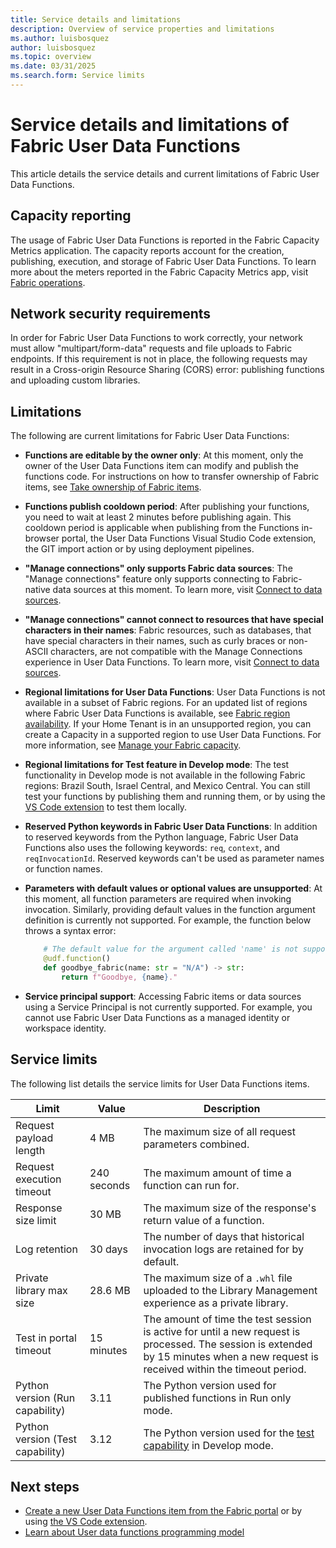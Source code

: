 ```yaml
---
title: Service details and limitations 
description: Overview of service properties and limitations
ms.author: luisbosquez
author: luisbosquez
ms.topic: overview
ms.date: 03/31/2025
ms.search.form: Service limits
---
```



# Service details and limitations of Fabric User Data Functions

This article details the service details and current limitations of Fabric User Data Functions. 

## Capacity reporting
The usage of Fabric User Data Functions is reported in the Fabric Capacity Metrics application. The capacity reports account for the creation, publishing, execution, and storage of Fabric User Data Functions. To learn more about the meters reported in the Fabric Capacity Metrics app, visit [Fabric operations](../../enterprise/fabric-operations.md#fabric-user-data-functions).

## Network security requirements
In order for Fabric User Data Functions to work correctly, your network must allow "multipart/form-data" requests and file uploads to Fabric endpoints. If this requirement is not in place, the following requests may result in a Cross-origin Resource Sharing (CORS) error: publishing functions and uploading custom libraries.

## Limitations

The following are current limitations for Fabric User Data Functions:

- **Functions are editable by the owner only**: At this moment, only the owner of the User Data Functions item can modify and publish the functions code. For instructions on how to transfer ownership of Fabric items, see [Take ownership of Fabric items](../../fundamentals/item-ownership-take-over.md).

- **Functions publish cooldown period**: After publishing your functions, you need to wait at least 2 minutes before publishing again. This cooldown period is applicable when publishing from the Functions in-browser portal, the User Data Functions Visual Studio Code extension, the GIT import action or by using deployment pipelines.

- **"Manage connections" only supports Fabric data sources**: The "Manage connections" feature only supports connecting to Fabric-native data sources at this moment. To learn more, visit [Connect to data sources](./connect-to-data-sources.md).

- **"Manage connections" cannot connect to resources that have special characters in their names**: Fabric resources, such as databases, that have special characters in their names, such as curly braces or non-ASCII characters, are not compatible with the Manage Connections experience in User Data Functions. To learn more, visit [Connect to data sources](./connect-to-data-sources.md).

- **Regional limitations for User Data Functions**: User Data Functions is not available in a subset of Fabric regions. For an updated list of regions where Fabric User Data Functions is available, see [Fabric region availability](../../admin/region-availability.md). If your Home Tenant is in an unsupported region, you can create a Capacity in a supported region to use User Data Functions. For more information, see [Manage your Fabric capacity](../../admin/capacity-settings.md).

- **Regional limitations for Test feature in Develop mode**: The test functionality in Develop mode is not available in the following Fabric regions: Brazil South, Israel Central, and Mexico Central. You can still test your functions by publishing them and running them, or by using the [VS Code extension](./create-user-data-functions-vs-code.md) to test them locally.

- **Reserved Python keywords in Fabric User Data Functions**: In addition to reserved keywords from the Python language, Fabric User Data Functions also uses the following keywords: `req`, `context`, and `reqInvocationId`. Reserved keywords can't be used as parameter names or function names.

- **Parameters with default values or optional values are unsupported**: At this moment, all function parameters are required when invoking invocation. Similarly, providing default values in the function argument definition is currently not supported. For example, the function below throws a syntax error:
    ```python
        # The default value for the argument called 'name' is not supported and treated like a syntax error.
        @udf.function()
        def goodbye_fabric(name: str = "N/A") -> str:
            return f"Goodbye, {name}."
    ```

- **Service principal support**: Accessing Fabric items or data sources using a Service Principal is not currently supported. For example, you cannot use Fabric User Data Functions as a managed identity or workspace identity.

## Service limits
The following list details the service limits for User Data Functions items. 

| Limit | Value | Description |
|-------|-------------|----|
| Request payload length | 4 MB | The maximum size of all request parameters combined. |
| Request execution timeout | 240 seconds | The maximum amount of time a function can run for. |
| Response size limit | 30 MB | The maximum size of the response's return value of a function. | 
| Log retention | 30 days | The number of days that historical invocation logs are retained for by default. | 
| Private library max size | 28.6 MB | The maximum size of a `.whl` file uploaded to the Library Management experience as a private library. | 
| Test in portal timeout | 15 minutes | The amount of time the test session is active for until a new request is processed. The session is extended by 15 minutes when a new request is received within the timeout period. |
| Python version (Run capability) | 3.11 | The Python version used for published functions in Run only mode. | 
| Python version (Test capability) | 3.12 | The Python version used for the [test capability](./test-user-data-functions.md#use-develop-mode-to-test-your-changes-in-the-fabric-portal) in Develop mode. |

## Next steps
- [Create a new User Data Functions item from the Fabric portal](./create-user-data-functions-portal.md) or by using [the VS Code extension](./create-user-data-functions-vs-code.md).
- [Learn about User data functions programming model](./python-programming-model.md)
